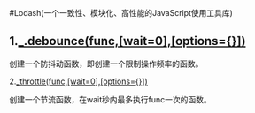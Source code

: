 #Lodash(一个一致性、模块化、高性能的JavaScript使用工具库)

## 1.[_.debounce(func,\[wait=0\],\[options={}\])](http://www.css88.com/doc/lodash/#_debouncefunc-wait0-options)

创建一个防抖动函数，即创建一个限制操作频率的函数。

2.[_throttle(func,\[wait=0\],\[options={}\])](http://www.css88.com/doc/lodash/#_throttlefunc-wait0-options)

创建一个节流函数，在wait秒内最多执行func一次的函数。